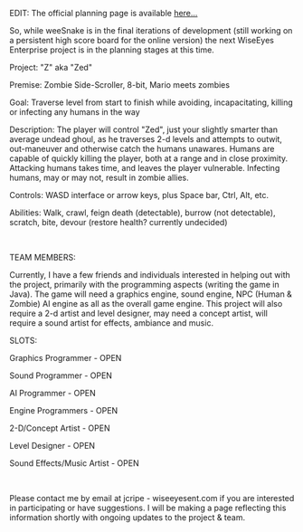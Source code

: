 <html><body><p>EDIT: The official planning page is available <a title="Zed" href="/pages/zed.html">here...</a>

So, while weeSnake is in the final iterations of development (still working on a persistent high score board for the online version) the next WiseEyes Enterprise project is in the planning stages at this time.

Project: "Z" aka "Zed"

Premise: Zombie Side-Scroller, 8-bit, Mario meets zombies

Goal: Traverse level from start to finish while avoiding, incapacitating, killing or infecting any humans in the way

Description: The player will control "Zed", just your slightly smarter than average undead ghoul, as he traverses 2-d levels and attempts to outwit, out-maneuver and otherwise catch the humans unawares. Humans are capable of quickly killing the player, both at a range and in close proximity. Attacking humans takes time, and leaves the player vulnerable. Infecting humans, may or may not, result in zombie allies.

Controls: WASD interface or arrow keys, plus Space bar, Ctrl, Alt, etc.

Abilities: Walk, crawl, feign death (detectable), burrow (not detectable), scratch, bite, devour (restore health? currently undecided)

 

TEAM MEMBERS:

Currently, I have a few friends and individuals interested in helping out with the project, primarily with the programming aspects (writing the game in Java). The game will need a graphics engine, sound engine, NPC (Human &amp; Zombie) AI engine as all as the overall game engine. This project will also require a 2-d artist and level designer, may need a concept artist, will require a sound artist for effects, ambiance and music.

SLOTS:

Graphics Programmer - OPEN

Sound Programmer - OPEN

AI Programmer - OPEN

Engine Programmers - OPEN

2-D/Concept Artist - OPEN

Level Designer - OPEN

Sound Effects/Music Artist - OPEN

 

Please contact me by email at jcripe - wiseeyesent.com if you are interested in participating or have suggestions. I will be making a page reflecting this information shortly with ongoing updates to the project &amp; team.</p></body></html>
